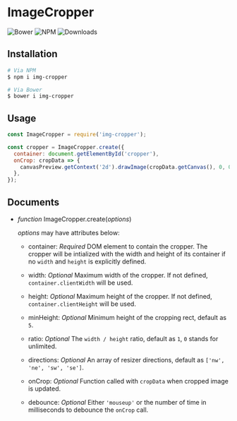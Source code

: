 ImageCropper
===
![Bower](https://img.shields.io/bower/v/img-cropper.svg)
![NPM](https://img.shields.io/npm/v/img-cropper.svg)
![Downloads](https://img.shields.io/npm/dt/img-cropper.svg)

Installation
---
``` sh
# Via NPM
$ npm i img-cropper

# Via Bower
$ bower i img-cropper
```

Usage
---
``` js
const ImageCropper = require('img-cropper');

const cropper = ImageCropper.create({
  container: document.getElementById('cropper'),
  onCrop: cropData => {
    canvasPreview.getContext('2d').drawImage(cropData.getCanvas(), 0, 0, 200, 200);
  },
});
```

Documents
---
* *function* ImageCropper.create(*options*)

  *options* may have attributes below:

  * container: *Required* DOM element to contain the cropper. The cropper will be intialized with the width and height of its container if no `width` and `height` is explicitly defined.

  * width: *Optional* Maximum width of the cropper. If not defined, `container.clientWidth` will be used.

  * height: *Optional* Maximum height of the cropper. If not defined, `container.clientHeight` will be used.

  * minHeight: *Optional* Minimum height of the cropping rect, default as `5`.

  * ratio: *Optional* The `width / height` ratio, default as `1`, `0` stands for unlimited.

  * directions: *Optional* An array of resizer directions, default as `['nw', 'ne', 'sw', 'se']`.

  * onCrop: *Optional* Function called with `cropData` when cropped image is updated.

  * debounce: *Optional* Either `'mouseup'` or the number of time in milliseconds to debounce the `onCrop` call.

